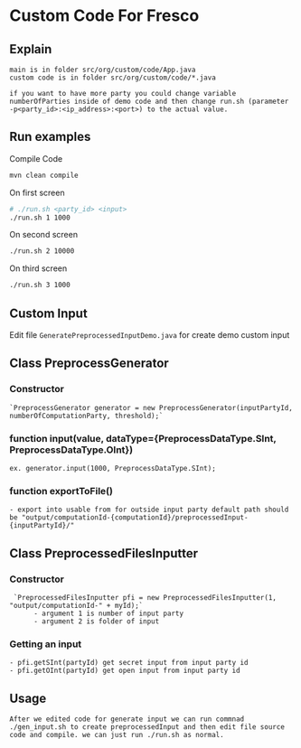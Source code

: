 # Custom Code For Fresco

## Explain

    main is in folder src/org/custom/code/App.java
    custom code is in folder src/org/custom/code/*.java

    if you want to have more party you could change variable numberOfParties inside of demo code and then change run.sh (parameter -p<party_id>:<ip_address>:<port>) to the actual value.


## Run examples

Compile Code

```sh
mvn clean compile
```

On first screen

```sh
# ./run.sh <party_id> <input>
./run.sh 1 1000
```


On second screen

```sh
./run.sh 2 10000
```

On third screen

```sh
./run.sh 3 1000
```

## Custom Input 

Edit file `GeneratePreprocessedInputDemo.java` for create demo custom input

## Class PreprocessGenerator

### Constructor

    `PreprocessGenerator generator = new PreprocessGenerator(inputPartyId, numberOfComputationParty, threshold);`

### function input(value, dataType={PreprocessDataType.SInt, PreprocessDataType.OInt})  

    ex. generator.input(1000, PreprocessDataType.SInt);
    
### function exportToFile()

    - export into usable from for outside input party default path should be "output/computationId-{computationId}/preprocessedInput-{inputPartyId}/"
    
## Class PreprocessedFilesInputter 

### Constructor 

     `PreprocessedFilesInputter pfi = new PreprocessedFilesInputter(1, "output/computationId-" + myId);`
          - argument 1 is number of input party 
          - argument 2 is folder of input 

### Getting an input

    - pfi.getSInt(partyId) get secret input from input party id
    - pfi.getOInt(partyId) get open input from input party id
   
## Usage

    After we edited code for generate input we can run commnad ./gen_input.sh to create preprocessedInput and then edit file source code and compile. we can just run ./run.sh as normal.

